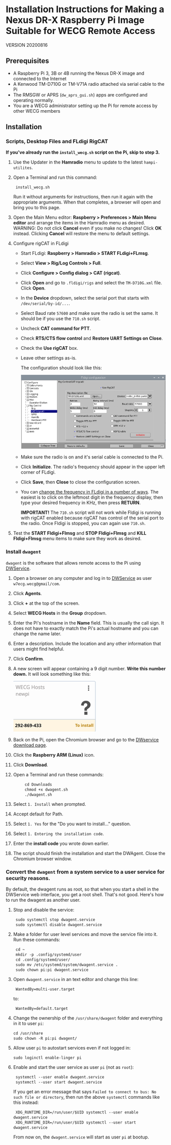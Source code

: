 # Installation Instructions for Making a Nexus DR-X Raspberry Pi Image Suitable for WECG Remote Access

VERSION 20200816

## Prerequisites

- A Raspberry Pi 3, 3B or 4B running the Nexus DR-X image and connected to the Internet
- A Kenwood TM-D710G or TM-V71A radio attached via serial cable to the Pi
- The RMSGW or APRS (`dw_aprs_gui.sh`) apps are configured and operating normally.
- You are a WECG administrator setting up the Pi for remote access by other WECG members

## Installation

### Scripts, Desktop Files and FLdigi RigCAT

__If you've already run the `install_wecg.sh` script on the Pi, skip to step 3.__

1. Use the Updater in the __Hamradio__ menu to update to the latest `hampi-utilites`.
1. Open a Terminal and run this command:

		install_wecg.sh
	Run it without arguments for instructions, then run it again with the appropriate arguments. When that completes, a browser will open and bring you to this page.
1. Open the Main Menu editor: __Raspberry > Preferences > Main Menu editor__ and arrange the items in the Hamradio menu as desired.  WARNING: Do not click __Cancel__ even if you make no changes! Click __OK__ instead. Clicking __Cancel__ will restore the menu to default settings.
1. Configure rigCAT in FLdigi
	- Start FLdigi: __Raspberry > Hamradio > START FLdigi+FLmsg__.
	- Select __View > Rig/Log Controls > Full__.
	- Click __Configure > Config dialog > CAT (rigcat)__.
	- Click __Open__ and go to `.fldigi/rigs` and select the `TM-D710G.xml` file. Click __Open__.
	- In the __Device__ dropdown, select the serial port that starts with `/dev/serial/by-id/...`.
	- Select Baud rate `57600` and make sure the radio is set the same. It should be if you use the `710.sh` script.
	- Uncheck __CAT command for PTT__.
	- Check __RTS/CTS flow control__ and __Restore UART Settings on Close__.
	- Check the __Use rigCAT__ box.
	- Leave other settings as-is.
	
		The configuration should look like this:
	
		![rigcat configuration](img/710rigcat.png)
	
	- Make sure the radio is on and it's serial cable is connected to the Pi.
	- Click __Initialize__. The radio's frequency should appear in the upper left corner of FLdigi.
	- Click __Save__, then __Close__ to close the configuration screen.
	- You can [change the frequency in FLdigi in a number of ways](http://www.w1hkj.com/FldigiHelp/rig_control_page.html). The easiest is to click on the leftmost digit in the frequency display, then type your desired frequency in KHz, then press __RETURN__.
	
		__IMPORTANT!__  The `710.sh` script will not work while Fldigi is running with rigCAT enabled because rigCAT has control of the serial port to the radio. Once Fldigi is stopped, you can again use `710.sh`.
1. Test the __START Fldigi+Flmsg__ and __STOP Fldigi+Flmsg__ and __KILL Fldigi+Flmsg__
menu items to make sure they work as desired.
	
### Install `dwagent`  
	
`dwagent` is the software that allows remote access to the Pi using [DWService](https://www.dwservice.net/).
1. Open a browser on any computer and log in to [DWService](https://www.dwservice.net/) as user `w7ecg.wecg@gmail/com`.
1. Click __Agents__.
1. Click __+__ at the top of the screen.
1. Select __WECG Hosts__ in the __Group__ dropdown.
1. Enter the Pi's hostname in the __Name__ field. This is usually the call sign. It does not have to exactly match the Pi's actual hostname and you can change the name later.
1. Enter a description. Include the location and any other information that users might find helpful.
1. Click __Confirm__.
1. A new screen will appear containing a 9 digit number. __Write this number down.__ It will look something like this:
	
	![agent setup](img/agent_setup.png)
		
1. Back on the Pi, open the Chromium browser and go to the [DWservice download page](https://www.dwservice.net/en/download.html).
1. Click the __Raspberry ARM (Linux)__ icon.
1. Click __Download__.
1. Open a Terminal and run these commands:
	
			cd Downloads
			chmod +x dwagent.sh
			./dwagent.sh
		
1. Select `1. Install` when prompted.
1. Accept default for Path.
1. Select `1. Yes` for the "Do you want to install..." question.
1. Select `1. Entering the installation code`.
1. Enter the __install code__ you wrote down earlier.
1. The script should finish the installation and start the DWAgent. Close the Chromium browser window.

### Convert the `dwagent` from a system service to a user service for security reasons.

By default, the dwagent runs as root, so that when you start a shell in the DWService web interface, you get a root shell.  That's not good.  Here's how to run the dwagent as another user.    

1. Stop and disable the service:

		sudo systemctl stop dwagent.service
		sudo systemctl disable dwagent.service
		
1. Make a folder for user level services and move the service file into it.  Run these commands:
		
		cd ~
		mkdir -p .config/systemd/user
		cd .config/systemd/user/
		sudo mv /etc/systemd/system/dwagent.service .
		sudo chown pi:pi dwagent.service
		
1. Open `dwagent.service` in an text editor and change this line:

		WantedBy=multi-user.target

	to:

		WantedBy=default.target
	
1.	Change the ownership of the `/usr/share/dwagent` folder and everything in it to user `pi`:

		cd /usr/share
		sudo chown -R pi:pi dwagent/
		
1.	Allow user `pi` to autostart services even if not logged in:

		sudo loginctl enable-linger pi
		
1. Enable and start the user service as user `pi` (not as `root`):

		systemctl --user enable dwagent.service
		systemctl --user start dwagent.service
		
	If you get an error message that says `Failed to connect to bus: No such file or directory`, then run the above `systemctl` commands like this instead:
	
		XDG_RUNTIME_DIR=/run/user/$UID systemctl --user enable dwagent.service
		XDG_RUNTIME_DIR=/run/user/$UID systemctl --user start dwagent.service
		
	From now on, the `dwagent.service` will start as user `pi` at bootup.

	
	